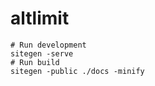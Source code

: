 # altlimit

```shell
# Run development
sitegen -serve
# Run build
sitegen -public ./docs -minify
```
